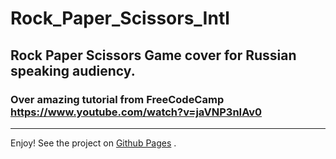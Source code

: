 # Rock_Paper_Scissors_Intl

## Rock Paper Scissors Game cover for Russian speaking audiency.

### Over amazing tutorial from FreeCodeCamp https://www.youtube.com/watch?v=jaVNP3nIAv0
---
Enjoy!
See the project on [Github Pages](https://Hacking-NASSA-with-HTML.github.io/Rock_Paper_Scissors_Game) .

